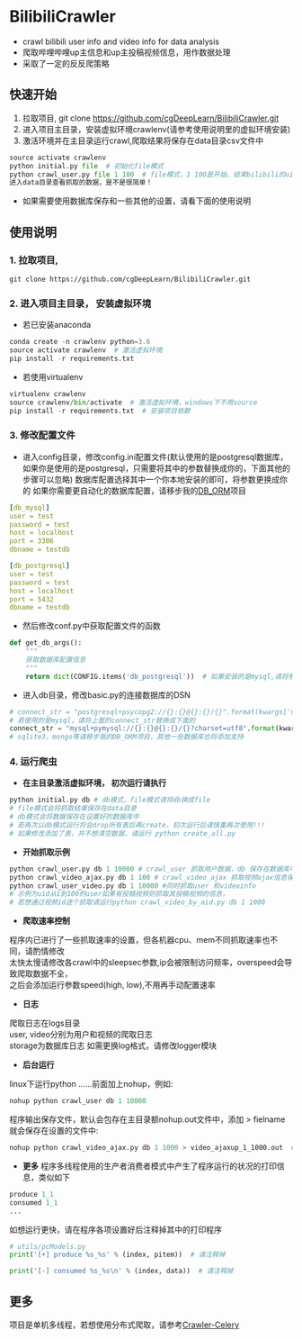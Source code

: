 # BilibiliCrawler
- crawl bilibili user info and video info for data analysis
- 爬取哔哩哔哩up主信息和up主投稿视频信息，用作数据处理
- 采取了一定的反反爬策略

## 快速开始
1. 拉取项目, git clone https://github.com/cgDeepLearn/BilibiliCrawler.git
2. 进入项目主目录，安装虚拟环境crawlenv(请参考使用说明里的虚拟环境安装)
3. 激活环境并在主目录运行crawl,爬取结果将保存在data目录csv文件中
```python
source activate crawlenv
python initial.py file  # 初始化file模式
python crawl_user.py file 1 100  # file模式，1 100是开始、结束bilibili的uid
进入data目录查看抓取的数据，是不是很简单！
```

- 如果需要使用数据库保存和一些其他的设置，请看下面的使用说明

## 使用说明
### 1. 拉取项目,
```
git clone https://github.com/cgDeepLearn/BilibiliCrawler.git
```

### 2. 进入项目主目录， 安装虚拟环境
- 若已安装anaconda
```python
conda create -n crawlenv python=3.6
source activate crawlenv  # 激活虚拟环境
pip install -r requirements.txt
```
- 若使用virtualenv
```python
virtualenv crawlenv
source crawlenv/bin/activate  # 激活虚拟环境，windows下不用source
pip install -r requirements.txt  # 安装项目依赖
```

### 3. 修改配置文件
- 进入config目录，修改config.ini配置文件(默认使用的是postgresql数据库，如果你是使用的是postgresql，只需要将其中的参数替换成你的，下面其他的步骤可以忽略)
数据库配置选择其中一个你本地安装的即可，将参数更换成你的
如果你需要更自动化的数据库配置，请移步我的[DB_ORM](https://github.com/cgDeepLearn/DB_ORM)项目
```yaml
[db_mysql]
user = test
password = test
host = localhost
port = 3306
dbname = testdb

[db_postgresql]
user = test
password = test
host = localhost
port = 5432
dbname = testdb
```
- 然后修改conf.py中获取配置文件的函数
```python
def get_db_args():
    """
    获取数据库配置信息
    """
    return dict(CONFIG.items('db_postgresql'))  # 如果安装的是mysql,请将参数替换为db_mysql
```
- 进入db目录，修改basic.py的连接数据库的DSN
```python
# connect_str = "postgresql+psycopg2://{}:{}@{}:{}/{}".format(kwargs['user'], kwargs['password'], kwargs['host'], kwargs['port'], kwargs['dbname'])
# 若使用的是mysql，请将上面的connect_str替换成下面的
connect_str = "mysql+pymysql://{}:{}@{}:{}/{}?charset=utf8".format(kwargs['user'], kwargs['password'], kwargs['host'], kwargs['port'], kwargs['dbname'])
# sqlite3，mongo等请移步我的DB_ORM项目，其他一些数据库也将添加支持
```

### 4. 运行爬虫
- **在主目录激活虚拟环境， 初次运行请执行**
```python
python initial.py db # db模式，file模式请将db换成file
# file模式会将抓取结果保存在data目录
# db模式会将数据保存在设置好的数据库中
# 若再次以db模式运行将会drop所有表后再create，初次运行后请慎重再次使用!!!
# 如果修改添加了表，并不想清空数据，请运行 python create_all.py
```
- **开始抓取示例**
```python
python crawl_user.py db 1 10000 # crawl_user 抓取用户数据，db 保存在数据库中， 1 10000为抓取起止id
python crawl_video_ajax.py db 1 100 # crawl_video_ajax 抓取视频ajax信息保存到数据库中,
python crawl_user_video.py db 1 10000 #同时抓取user 和videoinfo
# 示例为uid从1到100的user如果有投稿视频则抓取其投稿视频的信息，
# 若想通过视频id逐个抓取请运行python crawl_video_by_aid.py db 1 1000
```

- **爬取速率控制**

程序内已进行了一些抓取速率的设置，但各机器cpu、mem不同抓取速率也不同，请酌情修改\
太快太慢请修改各crawl中的sleepsec参数,ip会被限制访问频率，overspeed会导致爬取数据不全，\
之后会添加运行参数speed(high, low),不用再手动配置速率

- **日志**

爬取日志在logs目录\
user, video分别为用户和视频的爬取日志\
storage为数据库日志
如需更换log格式，请修改logger模块

- **后台运行**

linux下运行python ......前面加上nohup，例如:
```python
nohup python crawl_user db 1 10000
```
程序输出保存文件，默认会包存在主目录额nohup.out文件中，添加 > fielname就会保存在设置的文件中:
```python
nohup python crawl_video_ajax.py db 1 1000 > video_ajaxup_1_1000.out  # 输出将保存在video_ajaxup_1_1000.out中
```

- **更多**
程序多线程使用的生产者消费者模式中产生了程序运行的状况的打印信息，类似如下
```python
produce 1_1
consumed 1_1
...
```
如想运行更快，请在程序各项设置好后注释掉其中的打印程序
```python
# utils/pcModels.py
print('[+] produce %s_%s' % (index, pitem))  # 请注释掉

print('[-] consumed %s_%s\n' % (index, data))  # 请注释掉
```

## 更多
项目是单机多线程，若想使用分布式爬取，请参考[Crawler-Celery](https://github.com/cgDeepLearn/BiliCrawler-Celery)
